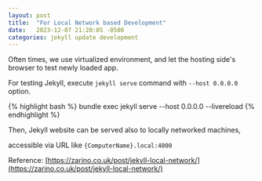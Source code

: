 ```yaml
---
layout: post
title:  "For Local Network based Development"
date:   2023-12-07 21:20:05 -0500
categories: jekyll update development
---
```

Often times, we use virtualized environment, and let the hosting side's browser to test newly loaded app.

For testing Jekyll, execute `jekyll serve` command with `--host 0.0.0.0` option.

{% highlight bash %}
bundle exec jekyll serve --host 0.0.0.0 --livereload
{% endhighlight %}

Then, Jekyll website can be served also to locally networked machines,

accessible via URL like `{ComputerName}.local:4000`

Reference: [https://zarino.co.uk/post/jekyll-local-network/](https://zarino.co.uk/post/jekyll-local-network/)
